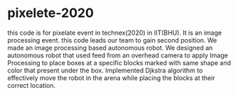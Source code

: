 # pixelete-2020
this code is for pixelate event in technex(2020) in IIT(BHU). It is an image processing event. this code leads our team to gain second position.
We made an image processing based autonomous robot.
We designed an autonomous robot that used feed from an overhead camera to apply Image Processing to place boxes at a specific blocks marked with same shape and color that present under the box. Implemented Djkstra algorithm to effectively move the robot in the arena while placing the blocks at their correct location.
